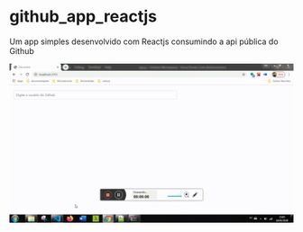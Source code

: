 # github_app_reactjs
Um app simples desenvolvido com Reactjs consumindo a api pública do Github

![App React](https://github.com/Mhagner/github_app_reactjs/blob/master/githubApp.gif)

